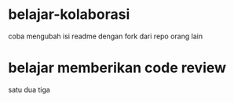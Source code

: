 # belajar-kolaborasi


coba mengubah isi readme dengan fork dari repo orang lain

belajar memberikan code review
=======
satu
dua
tiga

